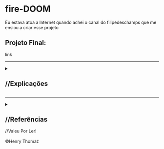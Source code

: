 # fire-DOOM
Eu estava atoa a Internet quando achei o canal do filipedeschamps que me ensiou a criar esse projeto
<br>
<h2>Projeto Final:</h2>
<p><a>link</a></p>
<hr>
<details>
<summary><h2>//Explicações</h2></summary>
<br>
<h2>O projeto é separado em três partes:</h2>
  //Estrutura de Dados:

      fireDataEstrutucture() {
      
      }
  <hr>
  //Algoritmo:

      firePropagation() {

      }
  <hr>
  //Renderização:

      renderFire() {

      }
</details>
<hr>
<details>
  <summary><h2>//Referências</h2></summary>
<hr>
<h4>FelipeDeschamps</h4>
<a>https://www.youtube.com/@FilipeDeschamps/</a>
<br>
<a>https://www.youtube.com/watch?v=HCjDjsHPOco</a>
<br>
<a>https://www.youtube.com/watch?v=fxm8cadCqbs</a>
<br>
</details>

<footer>
   //Valeu Por Ler! 
    <br>
    <br>
    &copy;Henry Thomaz
</footer>
